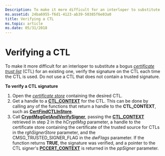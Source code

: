 ```yaml
---
Description: To make it more difficult for an interloper to substitute a bogus certificate trust list (CTL) for an existing one, verify the signature on the CTL each time the CTL is used.
ms.assetid: 24ba6955-f6d1-4123-ab39-50385f6e03a0
title: Verifying a CTL
ms.topic: article
ms.date: 05/31/2018
---
```


# Verifying a CTL

To make it more difficult for an interloper to substitute a bogus [*certificate trust list*](https://msdn.microsoft.com/library/ms721572(v=VS.85).aspx) (CTL) for an existing one, verify the signature on the CTL each time the CTL is used. Do not use a CTL that does not contain a trusted signature.

**To verify a CTL signature**

1.  Open the [*certificate store*](https://msdn.microsoft.com/library/ms721572(v=VS.85).aspx) containing the desired CTL.
2.  Get a handle to a [**CTL\_CONTEXT**](/windows/desktop/api/Wincrypt/ns-wincrypt-ctl_context) for the CTL. This can be done by calling any of the functions that return a handle to the **CTL\_CONTEXT**, such as [**CertFindCTLInStore**](/windows/desktop/api/Wincrypt/nf-wincrypt-certfindctlinstore).
3.  Call [**CryptMsgGetAndVerifySigner**](/windows/desktop/api/Wincrypt/nf-wincrypt-cryptmsggetandverifysigner), passing the [**CTL\_CONTEXT**](/windows/desktop/api/Wincrypt/ns-wincrypt-ctl_context) retrieved in step 2 in the *hCryptMsg* parameter, a handle to the certificate store containing the certificate of the trusted source for CTLs in the *rghSignerStore* parameter, and the CMSG\_TRUSTED\_SIGNER\_FLAG in the *dwFlags* parameter. If the function returns **TRUE**, the signature was verified, and a pointer to the CTL signer's [**PCCERT\_CONTEXT**](/windows/desktop/api/Wincrypt/ns-wincrypt-cert_context) is returned in the *ppSigner* parameter.

 

 



